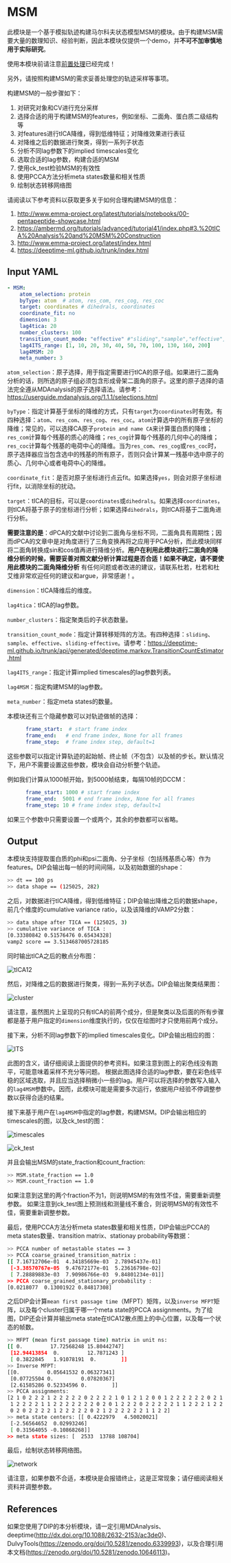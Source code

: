 # MSM

此模块是一个基于模拟轨迹构建马尔科夫状态模型MSM的模块。由于构建MSM需要大量的数理知识、经验判断，因此本模块仅提供一个demo，并**不可不加审慎地用于实际研究**。

使用本模块前请注意[前置处理](https://duivyprocedures-docs.readthedocs.io/en/latest/Framework.html#id7)已经完成！

另外，请按照构建MSM的需求妥善处理您的轨迹采样等事项。

构建MSM的一般步骤如下：
1. 对研究对象和CV进行充分采样
2. 选择合适的用于构建MSM的features，例如坐标、二面角、蛋白质二级结构等
3. 对features进行tICA降维，得到低维特征；对降维效果进行表征
4. 对降维之后的数据进行聚类，得到一系列子状态
5. 分析不同lag参数下的implied timescales变化
6. 选取合适的lag参数，构建合适的MSM
7. 使用ck_test检验MSM的有效性
8. 使用PCCA方法分析meta states数量和相关性质
9. 绘制状态转移网络图


请阅读以下参考资料以获取更多关于如何合理构建MSM的信息：

1. http://www.emma-project.org/latest/tutorials/notebooks/00-pentapeptide-showcase.html
2. https://ambermd.org/tutorials/advanced/tutorial41/index.php#3.%20tICA%20Analysis%20and%20MSM%20Construction
3. http://www.emma-project.org/latest/index.html
4. https://deeptime-ml.github.io/trunk/index.html



## Input YAML

```yaml
- MSM:
    atom_selection: protein
    byType: atom  # atom, res_com, res_cog, res_coc
    target: coordinates # dihedrals, coordinates
    coordinate_fit: no
    dimension: 3
    lag4tica: 20
    number_clusters: 100
    transition_count_mode: "effective" #"sliding","sample","effective","sliding-effective"
    lag4ITS_range: [1, 10, 20, 30, 40, 50, 70, 100, 130, 160, 200]
    lag4MSM: 20
    meta_number: 3
```

`atom_selection`：原子选择，用于指定需要进行tICA的原子组。如果进行二面角分析的话，则所选的原子组必须包含形成骨架二面角的原子。这里的原子选择的语法完全遵从MDAnalysis的原子选择语法。请参考：https://userguide.mdanalysis.org/1.1.1/selections.html

`byType`：指定计算基于坐标的降维的方式，只有`target`为`coordinates`时有效。有四种选择：`atom`、`res_com`、`res_cog`、`res_coc`。`atom`计算选中的所有原子坐标的降维；常见的，可以选择CA原子`protein and name CA`来计算蛋白质的降维；`res_com`计算每个残基的质心的降维；`res_cog`计算每个残基的几何中心的降维；`res_coc`计算每个残基的电荷中心的降维。当为`res_com`、`res_cog`或`res_coc`时，原子选择器应当包含选中的残基的所有原子，否则只会计算某一残基中选中原子的质心、几何中心或者电荷中心的降维。

`coordinate_fit`：是否对原子坐标进行点云fit。如果选择`yes`，则会对原子坐标进行fit，以消除坐标的扰动。

`target`：tICA的目标，可以是`coordinates`或`dihedrals`。如果选择`coordinates`，则tICA将基于原子的坐标进行分析；如果选择`dihedrals`，则tICA将基于二面角进行分析。

**需要注意的是**：dPCA的文献中讨论到二面角与坐标不同，二面角具有周期性；因而dPCA的文章中是对角度进行了三角变换再将之应用于PCA分析，而此模块同样将二面角转换成sin和cos值再进行降维分析。**用户在利用此模块进行二面角的降维分析的时候，需要妥善对照文献分析计算过程是否合适！如果不确定，请不要使用此模块的二面角降维分析** 有任何问题或者改进的建议，请联系杜若，杜若和杜艾维非常欢迎任何的建议和argue，非常感谢！。

`dimension`：tICA降维后的维度。

`lag4tica`：tICA的lag参数。

`number_clusters`：指定聚类后的子状态数量。

`transition_count_mode`：指定计算转移矩阵的方法。有四种选择：`sliding`、`sample`、`effective`、`sliding-effective`。请参考：https://deeptime-ml.github.io/trunk/api/generated/deeptime.markov.TransitionCountEstimator.html

`lag4ITS_range`：指定计算implied timescales的lag参数列表。

`lag4MSM`：指定构建MSM的lag参数。

`meta_number`：指定meta states的数量。


本模块还有三个隐藏参数可以对轨迹做帧的选择：

```yaml
      frame_start:  # start frame index
      frame_end:   # end frame index, None for all frames
      frame_step:  # frame index step, default=1
```

这些参数可以指定计算轨迹的起始帧、终止帧（不包含）以及帧的步长。默认情况下，用户不需要设置这些参数，模块会自动分析整个轨迹。

例如我们计算从1000帧开始，到5000帧结束，每隔10帧的DCCM：

```yaml
      frame_start: 1000 # start frame index
      frame_end:  5001 # end frame index, None for all frames
      frame_step: 10 # frame index step, default=1
```

如果三个参数中只需要设置一个或两个，其余的参数都可以省略。


## Output

本模块支持提取蛋白质的phi和psi二面角、分子坐标（包括残基质心等）作为features。DIP会输出每一帧的时间间隔，以及初始数据的shape：

```bash
>> dt == 100 ps
>> data shape == (125025, 282)
```

之后，对数据进行tICA降维，得到低维特征；DIP会输出降维之后的数据shape，前几个维度的cumulative variance ratio，以及该降维的VAMP2分数：

```bash
>> data shape after TICA == (125025, 3)
>> cumulative variance of TICA : 
[0.33380842 0.51576476 0.65434328]
vamp2 score == 3.5134687005728185
```

同时输出tICA之后的散点分布图：

![tICA12](static/MSM_tica12.png)


然后，对降维之后的数据进行聚类，得到一系列子状态。DIP会输出聚类结果图：

![cluster](static/MSM_clustering.png)

请注意，虽然图片上呈现的只有tICA的前两个成分，但是聚类以及后面的所有步骤都是基于用户指定的`dimension`维度执行的，仅仅在绘图时才只使用前两个成分。


接下来，分析不同lag参数下的implied timescales变化。DIP会输出相应的图：

![ITS](static/MSM_ITS.png)

此图的含义，请仔细阅读上面提供的参考资料。如果注意到图上的彩色线没有跑平，可能意味着采样不充分等问题。
根据此图选择合适的lag参数，要在彩色线平稳的区域选取，并且应当选择稍微小一些的lag。用户可以将选择的参数写入输入的`lag4MSM`参数中。因而，此模块可能是需要多次运行，依据用户经验不停调整参数以获得合适的结果。

接下来基于用户在`lag4MSM`中指定的lag参数，构建MSM。DIP会输出相应的timescales的图，以及ck_test的图：

![timescales](static/MSM_timescales.png)

![ck_test](static/MSM_ck_test.png)

并且会输出MSM的state_fraction和count_fraction:

```bash
>> MSM.state_fraction == 1.0
>> MSM.count_fraction == 1.0
```

如果注意到这里的两个fraction不为1，则说明MSM的有效性不佳，需要重新调整参数。
如果注意到ck_test图上预测线和测量线不重合，则说明MSM的有效性不佳，需要重新调整参数。

最后，使用PCCA方法分析meta states数量和相关性质，DIP会输出PCCA的meta states数量、transition matrix、stationay probability等数据：

```bash
>> PCCA number of metastable states == 3
>> PCCA coarse_grained_transition_matrix :
[[ 7.16712706e-01  4.34185669e-03  2.78945437e-01]
 [-3.38570767e-05  9.47672177e-01  5.23616798e-02]
 [ 7.28889883e-03  7.90986766e-03  9.84801234e-01]]
>> PCCA coarse_grained_stationary_probability :
[0.0218077  0.13001922 0.84817308]
```

之后DIP会计算`mean first passage time`（MFPT）矩阵，以及`inverse MFPT`矩阵，以及每个cluster归属于哪一个meta state的PCCA assignments。为了绘图，DIP还会计算并输出meta state在tICA12散点图上的中心位置，以及每一个状态的帧数。

```bash
>> MFPT (mean first passage time) matrix in unit ns: 
[[ 0.         17.72568248 15.80442747]
 [12.94413854  0.         12.7871243 ]
 [ 0.3822845   1.91078191  0.        ]]
>> Inverse MFPT: 
[[0.         0.05641532 0.06327341]
 [0.07725504 0.         0.07820367]
 [2.61585286 0.52334596 0.        ]]
>> PCCA assignments: 
[2 1 0 2 2 2 1 2 2 2 2 2 0 2 2 2 2 1 0 1 2 1 2 0 0 1 2 2 2 2 2 2 0 2 1 2 2
 1 2 2 2 2 1 1 2 2 2 2 2 2 2 0 2 0 1 2 2 2 0 2 2 2 2 2 1 1 2 2 2 1 2 2 0 0
 0 2 0 2 2 2 2 1 2 2 2 2 2 0 2 1 2 2 2 2 2 2 1 1 2 2]
>> meta state centers: [[ 0.4222979   4.50020021]
 [-2.56564652  0.02993246]
 [ 0.31564055 -0.10868268]]
>> meta state sizes: [  2533  13788 108704]
```

最后，绘制状态转移网络图。

![network](static/MSM_Network.png)


请注意，如果参数不合适，本模块是会报错终止，这是正常现象；请仔细阅读相关资料并调整参数。


## References

如果您使用了DIP的本分析模块，请一定引用MDAnalysis、deeptime(http://dx.doi.org/10.1088/2632-2153/ac3de0)、DuIvyTools(https://zenodo.org/doi/10.5281/zenodo.6339993)，以及合理引用本文档(https://zenodo.org/doi/10.5281/zenodo.10646113)。
